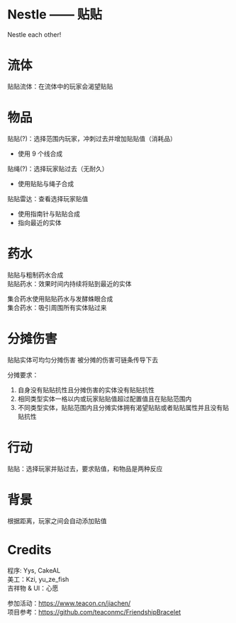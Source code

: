 # Nestle —— 贴贴

Nestle each other!

# 流体

贴贴流体：在流体中的玩家会渴望贴贴

# 物品

贴贴(?)：选择范围内玩家，冲刺过去并增加贴贴值（消耗品）

* 使用 9 个线合成

贴绳(?)：选择玩家贴过去（无耐久）

* 使用贴贴与绳子合成

贴贴雷达：查看选择玩家贴值

* 使用指南针与贴贴合成
* 指向最近的实体

# 药水

贴贴与粗制药水合成  
贴贴药水：效果时间内持续将贴到最近的实体

集合药水使用贴贴药水与发酵蛛眼合成  
集合药水：吸引周围所有实体贴过来

# 分摊伤害

贴贴实体可均匀分摊伤害
被分摊的伤害可链条传导下去

分摊要求：

1. 自身没有贴贴抗性且分摊伤害的实体没有贴贴抗性
2. 相同类型实体一格以内或玩家贴贴值超过配置值且在贴贴范围内
3. 不同类型实体，贴贴范围内且分摊实体拥有渴望贴贴或者贴贴属性并且没有贴贴抗性

# 行动

贴贴：选择玩家并贴过去，要求贴值，和物品是两种反应

# 背景

根据距离，玩家之间会自动添加贴值

# Credits

程序: Yys, CakeAL  
美工：Kzi, yu_ze_fish  
吉祥物 & UI：心愿  

参加活动：https://www.teacon.cn/jiachen/  
项目参考：https://github.com/teaconmc/FriendshipBracelet